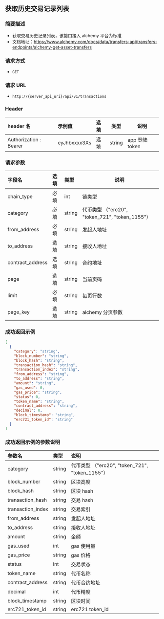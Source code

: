 ## 获取历史交易记录列表

### 简要描述

- 获取交易历史记录列表，该接口接入 alchemy 平台为标准
- 文档地址：https://www.alchemy.com/docs/data/transfers-api/transfers-endpoints/alchemy-get-asset-transfers

### 请求方式

- `GET`

### 请求 URL

- `http://{server_api_uri}/api/v1/transactions`

### Header

| header 名              | 示例值       | 选填 | 类型   | 说明           |
| :--------------------- | :----------- | :--- | ------ | -------------- |
| Authorization : Bearer | eyJhbxxxx3Xs | 选填 | string | app 登陆 token |

### 请求参数

| 字段名           | 选填 | 类型   | 说明                                            |
| :--------------- | :--- | :----- | ----------------------------------------------- |
| chain_type       | 必填 | int    | 链类型                                          |
| category         | 必填 | string | 代币类型 （"erc20", "token_721", "token_1155"） |
| from_address     | 必填 | string | 发起人地址                                      |
| to_address       | 选填 | string | 接收人地址                                      |
| contract_address | 选填 | string | 合约地址                                        |
| page             | 选填 | string | 当前页码                                        |
| limit            | 必填 | string | 每页行数                                        |
| page_key         | 选填 | string | alchemy 分页参数                                |

### 成功返回示例

```json
[
  {
    "category": "string",
    "block_number": "string",
    "block_hash": "string",
    "transaction_hash": "string",
    "transaction_index": "string",
    "from_address": "string",
    "to_address": "string",
    "amount": "string",
    "gas_used": 0,
    "gas_price": "string",
    "status": 0,
    "token_name": "string",
    "contract_address": "string",
    "decimal": 0,
    "block_timestamp": "string",
    "erc721_token_id": "string"
  }
]
```

### 成功返回示例的参数说明

| 参数名            | 类型   | 说明                                            |
| :---------------- | :----- | :---------------------------------------------- |
| category          | string | 代币类型 （"erc20", "token_721", "token_1155"） |
| block_number      | string | 区块高度                                        |
| block_hash        | string | 区块 hash                                       |
| transaction_hash  | string | 交易 hash                                       |
| transaction_index | string | 交易索引                                        |
| from_address      | string | 发起人地址                                      |
| to_address        | string | 接收人地址                                      |
| amount            | string | 金额                                            |
| gas_used          | int    | gas 使用量                                      |
| gas_price         | string | gas 价格                                        |
| status            | int    | 交易状态                                        |
| token_name        | string | 代币名称                                        |
| contract_address  | string | 代币合约地址                                    |
| decimal           | int    | 代币精度                                        |
| block_timestamp   | string | 区块时间                                        |
| erc721_token_id   | string | erc721 token_id                                 |

